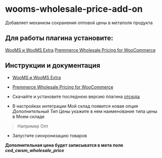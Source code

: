 # wooms-wholesale-price-add-on
Добавляет механизм сохранения оптовой цены в метаполя продукта

## Для работы плагина установите:
[WooMS и WooMS Extra](https://wpcraft-ru.github.io/wooms/)
[Premmerce Wholesale Pricing for WooCommerce](https://ru.wordpress.org/plugins/premmerce-woocommerce-wholesale-pricing/)

## Инструкции и документация

- [WooMS и WooMS Extra](https://wpcraft-ru.github.io/wooms/)

- [Premmerce Wholesale Pricing for WooCommerce](https://ru.wordpress.org/plugins/premmerce-woocommerce-wholesale-pricing/)

- Скачайте и установите последнюю версию плагина [отсюда](https://github.com/wpcraft-ru/wooms/releases)

- В настройках интеграции Мой склад появится новая опция *Дополнительный Тип Цены* укажите в нем наименование типа цены в Моем складе
> Например Опт

- Запустите синхронизацию товаров

**Дополнительная цена будет записыватся в мета поле _ced_cwsm_wholesale_price_**
